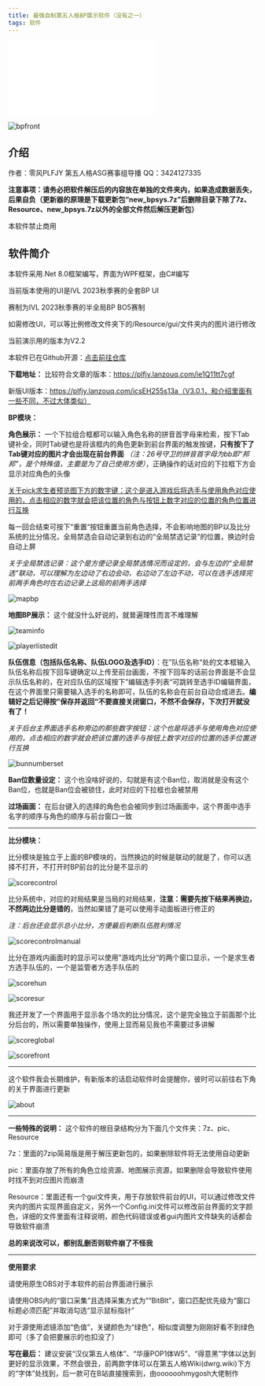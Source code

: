 ```yaml
---
title: 最强自制第五人格BP展示软件（没有之一）
tags: 软件
---
```

<iframe src="//player.bilibili.com/player.html?isOutside=true&aid=112878350763126&bvid=BV15uvSeCEKf&cid=500001633071575&p=1" scrolling="no" border="0" frameborder="no" framespacing="0" allowfullscreen="true"></iframe>

![bpfront](1.jpg)

## 介绍

作者：零风PLFJY 第五人格ASG赛事组导播 QQ：3424127335

**注意事项：请务必把软件解压后的内容放在单独的文件夹内，如果造成数据丢失，后果自负（更新器的原理是下载更新包“new_bpsys.7z”后删除目录下除了7z、Resource、new_bpsys.7z以外的全部文件然后解压更新包）**

本软件禁止商用

## 软件简介

本软件采用.Net 8.0框架编写，界面为WPF框架，由C#编写

当前版本使用的UI是IVL 2023秋季赛的全套BP UI

赛制为IVL 2023秋季赛的半全局BP BO5赛制

如需修改UI，可以等比例修改文件夹下的/Resource/gui/文件夹内的图片进行修改

当前演示用的版本为V2.2

本软件已在Github开源：[点击前往仓库](https://github.com/PLFJY/bp-sys-wpf)

**下载地址：**
比较符合文章的版本：https://plfjy.lanzouq.com/ie1Q11tt7cgf

新版UI版本：https://plfjy.lanzouq.com/icsEH255s13a（V3.0.1，和介绍里面有一些不同，不过大体类似）

**BP模块：**

**角色展示：** 一个下拉组合框都可以输入角色名称的拼音首字母来检索，按下Tab键补全，同时Tab键也是将该框内的角色更新到前台界面的触发按键，**只有按下了Tab键对应的图片才会出现在前台界面** *（注：26号守卫的拼音首字母为bb即“邦邦”，是个特殊值，主要是为了自己使用方便）*，正确操作的话对应的下拉框下方会显示对应角色的头像

<u>关于pick求生者预览图下方的数字键：这个是进入游戏后将选手与使用角色对应使用的，点击相应的数字就会把该位置的角色与按钮上数字对应的位置的角色位置进行互换</u>

每一回合结束可按下“重置“按钮重置当前角色选择，不会影响地图的BP以及比分系统的比分情况，全局禁选会自动记录到右边的“全局禁选记录”的位置，换边时会自动上屏

*关于全局禁选记录：这个是方便记录全局禁选情况而设定的，会与左边的“全局禁选”联动，可以理解为左边动了右边会动，右边动了左边不动，可以在选手选择完前两手角色时在右边记录上这局的前两手选择*

![mapbp](2.jpg)

**地图BP展示：** 这个就没什么好说的，就普遍理性而言不难理解

![teaminfo](3.jpg)

![playerlistedit](4.jpg)

**队伍信息（包括队伍名称、队伍LOGO及选手ID）**：在”队伍名称“处的文本框输入队伍名称后按下回车键确定以上传至前台画面，不按下回车的话前台界面是不会显示队伍名称的，在对应队伍的区域按下”编辑选手列表“可跳转至选手ID编辑界面，在这个界面里只需要输入选手的名称即可，队伍的名称会在前台自动合成进去。**编辑好之后记得按”保存并返回“不要直接关闭窗口，不然不会保存，下次打开就没有了！**

*关于后台主界面选手名称旁边的那些数字按钮：这个也是将选手与使用角色对应使用的，点击相应的数字就会把该位置的选手与按钮上数字对应的位置的选手位置进行互换*

![bunnumberset](5.jpg)

**Ban位数量设定：** 这个也没啥好说的，勾就是有这个Ban位，取消就是没有这个Ban位，也就是Ban位会被锁住，此时对应的下拉框也会被禁用

**过场画面：** 在后台键入的选择的角色也会被同步到过场画面中，这个界面中选手名字的顺序与角色的顺序与前台窗口一致

---

**比分模块：**

比分模块是独立于上面的BP模块的，当然换边的时候是联动的就是了，你可以选择不打开，不打开时BP前台的比分是不显示的

![scorecontrol](6.jpg)

比分系统中，对应的对局结果是当局的对局结果，**注意：需要先按下结果再换边，不然两边比分是错的**，当然如果错了是可以使用手动面板进行修正的

*注：后台还会显示总小比分，方便最后判断队伍胜利情况*

![scorecontrolmanual](7.jpg)

比分在游戏内画面时的显示可以使用”游戏内比分“的两个窗口显示，一个是求生者方选手队伍的，一个是监管者方选手队伍的

![scorehun](8.jpg)

![scoresur](9.jpg)

我还开发了一个界面用于显示各个场次的比分情况，这个是完全独立于前面那个比分后台的，所以需要单独操作，使用上显而易见我也不需要过多讲解

![scoreglobal](10.jpg)

![scorefront](11.jpg)

---
这个软件我会长期维护，有新版本的话启动软件时会提醒你，彼时可以前往右下角的关于界面进行更新

![about](12.jpg)

---

**一些特殊的说明：** 这个软件的根目录结构分为下面几个文件夹：7z、pic、Resource

7z：里面的7zip简易版是用于解压更新包的，如果删除软件将无法使用自动更新

pic：里面存放了所有的角色立绘资源、地图展示资源，如果删除会导致软件使用时找不到对应图片而崩溃

Resource：里面还有一个gui文件夹，用于存放软件前台的UI，可以通过修改文件夹内的图片实现界面自定义，另外一个Config.ini文件可以修改前台界面的文字颜色，详细的文件里面有注释说明，颜色代码错误或者gui内图片文件缺失的话都会导致软件崩溃

**总的来说改可以，都别乱删否则软件崩了不怪我**

---

**使用要求**

请使用原生OBS对于本软件的前台界面进行展示

请使用OBS内的“窗口采集”且选择采集方式为”“BitBlt”，窗口匹配优先级为“窗口标题必须匹配”并取消勾选“显示鼠标指针”

对于源使用滤镜添加“色值”，关键颜色为“绿色”，相似度调整为刚刚好看不到绿色即可（多了会把要展示的也扣没了）

**写在最后：** 建议安装“汉仪第五人格体”、“华康POP1体W5”、“得意黑”字体以达到更好的显示效果，不然会很丑，前两款字体可以在第五人格Wiki(dwrg.wiki)下方的“字体”处找到，后一款可在B站直接搜索到，由oooooohmygosh大佬制作